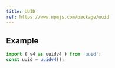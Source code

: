```yaml
---
title: UUID
ref: https://www.npmjs.com/package/uuid
---
```


## Example

```javascript
import { v4 as uuidv4 } from 'uuid';
const uuid = uuidv4();
```

